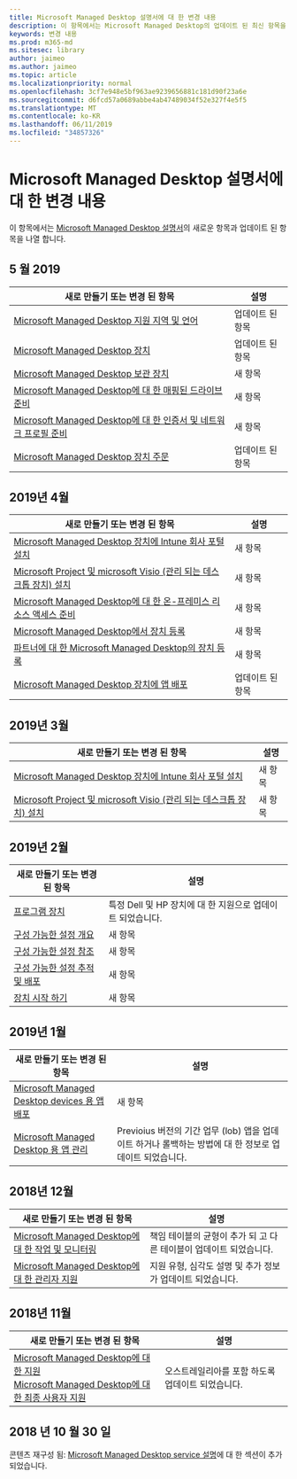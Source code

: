 ```yaml
---
title: Microsoft Managed Desktop 설명서에 대 한 변경 내용
description: 이 항목에서는 Microsoft Managed Desktop의 업데이트 된 최신 항목을 소개 합니다.
keywords: 변경 내용
ms.prod: m365-md
ms.sitesec: library
author: jaimeo
ms.author: jaimeo
ms.topic: article
ms.localizationpriority: normal
ms.openlocfilehash: 3cf7e948e5bf963ae9239656881c181d90f23a6e
ms.sourcegitcommit: d6fcd57a0689abbe4ab47489034f52e327f4e5f5
ms.translationtype: MT
ms.contentlocale: ko-KR
ms.lasthandoff: 06/11/2019
ms.locfileid: "34857326"
---
```

# <a name="change-history-for-microsoft-managed-desktop-documentation"></a>Microsoft Managed Desktop 설명서에 대 한 변경 내용

이 항목에서는 [Microsoft Managed Desktop 설명서](index.yml)의 새로운 항목과 업데이트 된 항목을 나열 합니다.


## <a name="may-2019"></a>5 월 2019
새로 만들기 또는 변경 된 항목 | 설명
--- | ---
[Microsoft Managed Desktop 지원 지역 및 언어](service-description/regions-languages.md) | 업데이트 된 항목
[Microsoft Managed Desktop 장치](service-description/device-list.md) | 업데이트 된 항목
[Microsoft Managed Desktop 보관 장치](service-description/archived-device-list.md) | 새 항목
[Microsoft Managed Desktop에 대 한 매핑된 드라이브 준비](get-ready/mapped-drives.md) | 새 항목
[Microsoft Managed Desktop에 대 한 인증서 및 네트워크 프로필 준비](get-ready/certs-wifi-lan.md) | 새 항목
[Microsoft Managed Desktop 장치 주문](get-started/devices.md) | 업데이트 된 항목


## <a name="april-2019"></a>2019년 4월
새로 만들기 또는 변경 된 항목 | 설명
--- | ---
[Microsoft Managed Desktop 장치에 Intune 회사 포털 설치](get-started/company-portal.md) | 새 항목
[Microsoft Project 및 microsoft Visio (관리 되는 데스크톱 장치) 설치](get-started/project-visio.md) | 새 항목 
[Microsoft Managed Desktop에 대 한 온-프레미스 리소스 액세스 준비](get-ready/authentication.md) | 새 항목
[Microsoft Managed Desktop에서 장치 등록](get-started/register-devices-self.md) | 새 항목
[파트너에 대 한 Microsoft Managed Desktop의 장치 등록](get-started/register-devices-partner.md) | 새 항목
[Microsoft Managed Desktop 장치에 앱 배포](get-started/deploy-apps.md) | 업데이트 된 항목

## <a name="march-2019"></a>2019년 3월
새로 만들기 또는 변경 된 항목 | 설명
--- | ---
[Microsoft Managed Desktop 장치에 Intune 회사 포털 설치](get-started/company-portal.md) | 새 항목
[Microsoft Project 및 microsoft Visio (관리 되는 데스크톱 장치) 설치](get-started/project-visio.md) | 새 항목

## <a name="february-2019"></a>2019년 2월
새로 만들기 또는 변경 된 항목 | 설명
--- | ---
[프로그램 장치](service-description/device-list.md) | 특정 Dell 및 HP 장치에 대 한 지원으로 업데이트 되었습니다.
[구성 가능한 설정 개요](working-with-managed-desktop/config-setting-overview.md) | 새 항목
[구성 가능한 설정 참조](working-with-managed-desktop/config-setting-ref.md) | 새 항목
[구성 가능한 설정 추적 및 배포](working-with-managed-desktop/config-setting-deploy.md) | 새 항목
[장치 시작 하기](get-started/get-started-devices.md) | 새 항목

## <a name="january-2019"></a>2019년 1월
새로 만들기 또는 변경 된 항목 | 설명
--- | ---
[Microsoft Managed Desktop devices 용 앱 배포](get-started/deploy-apps.md) | 새 항목
[Microsoft Managed Desktop 용 앱 관리](working-with-managed-desktop/manage-apps.md) | Previoius 버전의 기간 업무 (lob) 앱을 업데이트 하거나 롤백하는 방법에 대 한 정보로 업데이트 되었습니다. 

## <a name="december-2018"></a>2018년 12월
새로 만들기 또는 변경 된 항목 | 설명
--- | ---
[Microsoft Managed Desktop에 대 한 작업 및 모니터링](service-description/operations-and-monitoring.md) | 책임 테이블의 균형이 추가 되 고 다른 테이블이 업데이트 되었습니다.
[Microsoft Managed Desktop에 대 한 관리자 지원](working-with-managed-desktop/admin-support.md) | 지원 유형, 심각도 설명 및 추가 정보가 업데이트 되었습니다.

## <a name="november-2018"></a>2018년 11월

새로 만들기 또는 변경 된 항목 | 설명
--- | ---
[Microsoft Managed Desktop에 대 한 지원](service-description/support.md)<br />[Microsoft Managed Desktop에 대 한 최종 사용자 지원](working-with-managed-desktop/end-user-support.md) | 오스트레일리아를 포함 하도록 업데이트 되었습니다.

## <a name="october-30-2018"></a>2018 년 10 월 30 일
콘텐츠 재구성 됨: [Microsoft Managed Desktop service 설명](service-description/index.md)에 대 한 섹션이 추가 되었습니다. 

